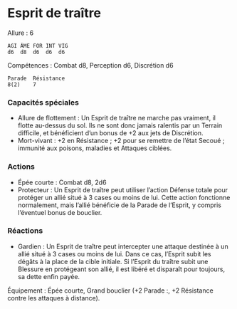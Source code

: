# Esprit de traître

Allure : 6

	AGI	ÂME	FOR	INT	VIG
	d6	d8	d6	d6	d6

Compétences : Combat d8, Perception d6, Discrétion d6

	Parade	Résistance
	8(2)	7

### Capacités spéciales
- Allure de flottement : Un Esprit de traître ne marche pas vraiment, il flotte au-dessus du sol. Ils ne sont donc jamais ralentis par un Terrain difficile, et bénéficient d’un bonus de +2 aux jets de Discrétion.
- Mort-vivant : +2 en Résistance ; +2 pour se remettre de l’état Secoué ; immunité aux poisons, maladies et Attaques ciblées.

### Actions
- Épée courte : Combat d8, 2d6
- Protecteur : Un Esprit de traître peut utiliser l’action Défense totale pour protéger un allié situé à 3 cases ou moins de lui. Cette action fonctionne normalement, mais l’allié bénéficie de la Parade de l’Esprit, y compris l’éventuel bonus de bouclier.

### Réactions
- Gardien : Un Esprit de traître peut intercepter une attaque destinée à un allié situé à 3 cases ou moins de lui. Dans ce cas, l’Esprit subit les dégâts à la place de la cible initiale. Si l’Esprit du traître subit une Blessure en protégeant son allié, il est libéré et disparaît pour toujours, sa dette enfin payée.

Équipement : Épée courte, Grand bouclier (+2 Parade :, +2 Résistance contre les attaques à distance).
